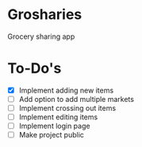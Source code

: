 # Grosharies
Grocery sharing app

# To-Do's
- [X] Implement adding new items
- [ ] Add option to add multiple markets
- [ ] Implement crossing out items
- [ ] Implement editing items
- [ ] Implement login page
- [ ] Make project public